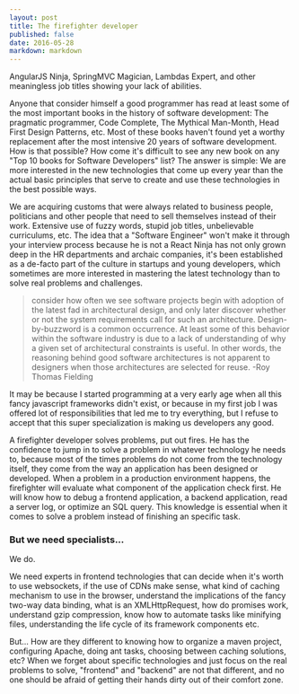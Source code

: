 ```yaml
---
layout: post
title: The firefighter developer
published: false
date: 2016-05-28
markdown: markdown
---
```

AngularJS Ninja, SpringMVC Magician, Lambdas Expert, and other meaningless job titles showing your lack of abilities. 
<!--more-->

Anyone that consider himself a good programmer has read at least some of the most important books in the history of software development: The pragmatic programmer, Code Complete, The Mythical Man-Month, Head First Design Patterns, etc. Most of these books haven't found yet a worthy replacement after the most intensive 20 years of software development. How is that possible? How come it's difficult to see any new book on any "Top 10 books for Software Developers" list? The answer is simple: We are more interested in the new technologies that come up every year than the actual basic principles that serve to create and use these technologies in the best possible ways.

We are acquiring customs that were always related to business people, politicians and other people that need to sell themselves instead of their work. Extensive use of fuzzy words, stupid job titles, unbelievable curriculums, etc. The idea that a "Software Engineer" won't make it through your interview process because he is not a React Ninja has not only grown deep in the HR departments and archaic companies, it's been established as a de-facto part of the culture in startups and young developers, which sometimes are more interested in mastering the latest technology than to solve real problems and challenges.

>consider how often we see software projects begin with adoption of the latest fad in architectural design, and only later discover whether or not the system requirements call for such an architecture. Design-by-buzzword is a common occurrence. At least some of this behavior within the software industry is due to a lack of understanding of why a given set of architectural constraints is useful. In other words, the reasoning behind good software architectures is not apparent to designers when those architectures are selected for reuse. -Roy Thomas Fielding

It may be because I started programming at a very early age when all this fancy javascript frameworks didn't exist, or because in my first job I was offered lot of responsibilities that led me to try everything, but I refuse to accept that this super specialization is making us developers any good. 
 
A firefighter developer solves problems, put out fires. He has the confidence to jump in to solve a problem in whatever technology he needs to, because most of the times problems do not come from the technology itself, they come from the way an application has been designed or developed. When a problem in a production environment happens, the firefighter will evaluate what component of the application check first. He will know how to debug a frontend application, a backend application, read a server log, or optimize an SQL query. This knowledge is essential when it comes to solve a problem instead of finishing an specific task. 



### But we need specialists...
We do. 

We need experts in frontend technologies that can decide when it's worth to use websockets, if the use of CDNs make sense, what kind of caching mechanism to use in the browser, understand the implications of the fancy two-way data binding, what is an XMLHttpRequest, how do promises work, understand gzip compression, know how to automate tasks like minifying files, understanding the life cycle of its framework components etc.
 
But... How are they different to knowing how to organize a maven project, configuring Apache, doing ant tasks, choosing between caching solutions, etc? When we forget about specific technologies and just focus on the real problems to solve, "frontend" and "backend" are not that different, and no one should be afraid of getting their hands dirty out of their comfort zone.

